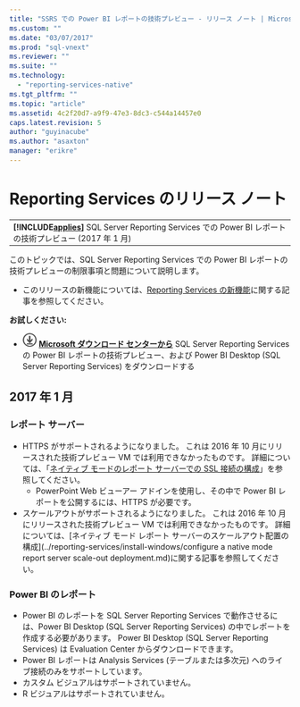 ```yaml
---
title: "SSRS での Power BI レポートの技術プレビュー - リリース ノート | Microsoft Docs"
ms.custom: ""
ms.date: "03/07/2017"
ms.prod: "sql-vnext"
ms.reviewer: ""
ms.suite: ""
ms.technology: 
  - "reporting-services-native"
ms.tgt_pltfrm: ""
ms.topic: "article"
ms.assetid: 4c2f20d7-a9f9-47e3-8dc3-c544a14457e0
caps.latest.revision: 5
author: "guyinacube"
ms.author: "asaxton"
manager: "erikre"
---
```

# Reporting Services のリリース ノート
 ||  
|-|  
|**[!INCLUDE[applies](../includes/applies-md.md)]**  SQL Server Reporting Services での Power BI レポートの技術プレビュー (2017 年 1 月)|

このトピックでは、SQL Server Reporting Services での Power BI レポートの技術プレビューの制限事項と問題について説明します。

- このリリースの新機能については、[Reporting Services の新機能](../reporting-services/sql-server-reporting-services-ssrs-の新機能.md)に関する記事を参照してください。

 **お試しください:**    
   -   [![Microsoft ダウンロード センターからダウンロードする](../analysis-services/media/download.png)](https://go.microsoft.com/fwlink/?linkid=839351)  **[Microsoft ダウンロード センターから](https://go.microsoft.com/fwlink/?linkid=839351)** SQL Server Reporting Services の Power BI レポートの技術プレビュー、および Power BI Desktop (SQL Server Reporting Services) をダウンロードする


## <a name="january--2017"></a>2017 年 1 月

### <a name="report-server"></a>レポート サーバー

- HTTPS がサポートされるようになりました。 これは 2016 年 10 月にリリースされた技術プレビュー VM では利用できなかったものです。 詳細については、「[ネイティブ モードのレポート サーバーでの SSL 接続の構成](../reporting-services/security/configure-ssl-connections-on-a-native-mode-report-server.md)」を参照してください。
   - PowerPoint Web ビューアー アドインを使用し、その中で Power BI レポートを公開するには、HTTPS が必要です。
- スケールアウトがサポートされるようになりました。 これは 2016 年 10 月にリリースされた技術プレビュー VM では利用できなかったものです。 詳細については、[ネイティブ モード レポート サーバーのスケールアウト配置の構成](../reporting-services/install-windows/configure a native mode report server scale-out deployment.md)に関する記事を参照してください。

### <a name="power-bi-reports"></a>Power BI のレポート

- Power BI のレポートを SQL Server Reporting Services で動作させるには、Power BI Desktop (SQL Server Reporting Services) の中でレポートを作成する必要があります。 Power BI Desktop (SQL Server Reporting Services) は Evaluation Center からダウンロードできます。
- Power BI レポートは Analysis Services (テーブルまたは多次元) へのライブ接続のみをサポートしています。
- カスタム ビジュアルはサポートされていません。
- R ビジュアルはサポートされていません。